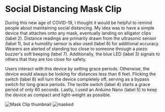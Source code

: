 # Social Distancing Mask Clip

During this new age of COVID-19, I thought it would be helpful to
remind people about maintaining social distancing. My idea was
to have a simple device that attaches onto any mask, eventually
landing on alligator clips (label 2).
Distance readings are primarily drawn from the ultrasonic sensor
(label 1), but a humidity sensor is also used (label 6) for additional
accuracy.
Wearers are alerted of standing too close to someone through a
piezo buzzer's soft beeping (label 7). Additionally, the blue LED
(label 3) signals to others that they are too close for safety.

Users interact with this device by setting grace periods.
Otherwise, the device would always be looking for distances less
than 6 feet. Flicking the switch (label 8) will turn the device
completely off, serving as a bypass switch for long grace periods.
The tactile switch (label 4) starts a grace period of only 60
seconds.
Lastly, I used an Arduino Nano (label 5) to keep the device as
compact and light-weight as possible.

![Mask Clip thumbnail](https://user-images.githubusercontent.com/34201673/183146085-5889e9fa-868e-4c3c-8e98-57d671f8e1b1.png)
![masked](https://user-images.githubusercontent.com/34201673/183146093-8d61042c-859f-4376-8012-dad983aa6aaf.jpg)
